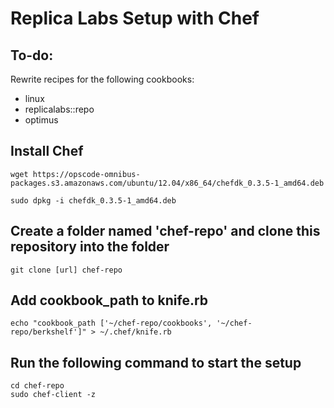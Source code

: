 # Replica Labs Setup with Chef #

## To-do: ##
Rewrite recipes for the following cookbooks:

*  linux
*  replicalabs::repo
*  optimus


## Install Chef ##
```
wget https://opscode-omnibus-packages.s3.amazonaws.com/ubuntu/12.04/x86_64/chefdk_0.3.5-1_amd64.deb
```
```
sudo dpkg -i chefdk_0.3.5-1_amd64.deb
```

## Create a folder named 'chef-repo' and clone this repository into the folder ##
```
git clone [url] chef-repo
```

## Add cookbook_path to knife.rb ##
```
echo "cookbook_path ['~/chef-repo/cookbooks', '~/chef-repo/berkshelf']" > ~/.chef/knife.rb
```

## Run the following command to start the setup ##
```
cd chef-repo
sudo chef-client -z
```
